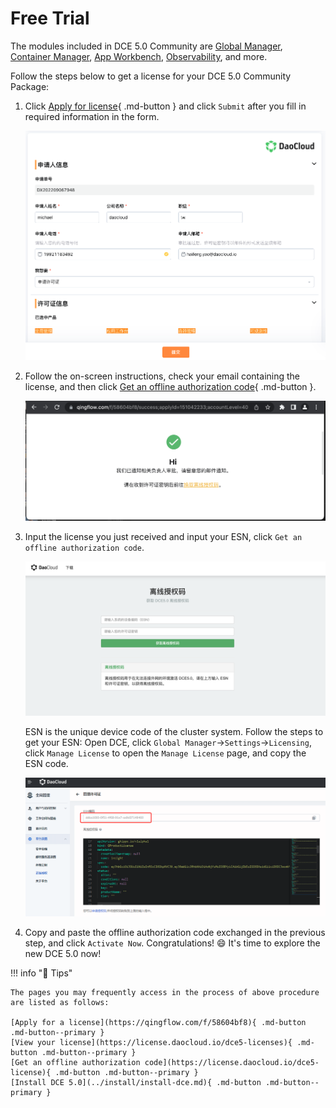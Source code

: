 # Free Trial

The modules included in DCE 5.0 Community are [Global Manager](../ghippo/01ProductBrief/WhatisGhippo.md), [Container Manager](../kpanda/03ProductBrief/WhatisKPanda.md), [App Workbench](../amamba/01ProductBrief/WhatisAmamba.md), [Observability](../insight/03ProductBrief/WhatisKInsight.md), and more.

Follow the steps below to get a license for your DCE 5.0 Community Package:

1. Click [Apply for license](https://qingflow.com/f/58604bf8){ .md-button } and click `Submit` after you fill in required information in the form.

    ![license](../images/license011.png)

2. Follow the on-screen instructions, check your email containing the license, and then click [Get an offline authorization code](https://license.daocloud.io/dce5-license){ .md-button }.

    ![get-auth-code](../images/license012.png)

3. Input the license you just received and input your ESN, click `Get an offline authorization code`.

    ![offline-auth-code](../images/license03.png)

    ESN is the unique device code of the cluster system.
    Follow the steps to get your ESN: Open DCE, click `Global Manager`->`Settings`->`Licensing`, click `Manage License` to open the `Manage License` page, and copy the ESN code.

    ![esn](../images/license02.png)

4. Copy and paste the offline authorization code exchanged in the previous step, and click `Activate Now`. Congratulations! :smile: It's time to explore the new DCE 5.0 now!

!!! info "📢 Tips"

    The pages you may frequently access in the process of above procedure are listed as follows:

    [Apply for a license](https://qingflow.com/f/58604bf8){ .md-button .md-button--primary }
    [View your license](https://license.daocloud.io/dce5-licenses){ .md-button .md-button--primary }
    [Get an offline authorization code](https://license.daocloud.io/dce5-license){ .md-button .md-button--primary }
    [Install DCE 5.0](../install/install-dce.md){ .md-button .md-button--primary }
